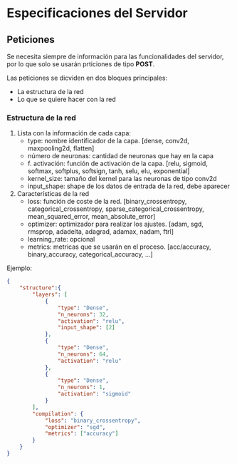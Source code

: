 # Especificaciones del Servidor

## Peticiones
Se necesita siempre de información para las funcionalidades del servidor, por lo que
solo se usarán prticiones de tipo **POST**.

Las peticiones se dicviden en dos bloques principales:
- La estructura de la red
- Lo que se quiere hacer con la red

### Estructura de la red

1. Lista con la información de cada capa:
	- type: nombre identificador de la capa. [dense, conv2d, maxpooling2d, flatten]
	- número de neuronas: cantidad de neuronas que hay en la capa
	- f. activación: función de activación de la capa. [relu, sigmoid, softmax, softplus, softsign, tanh, selu, elu, exponential]
	- kernel_size: tamaño del kernel para las neuronas de tipo conv2d
	- input_shape: shape de los datos de entrada de la red, debe aparecer
2. Características de la red
	- loss: función de coste de la red. [binary_crossentropy, categorical_crossentropy, sparse_categorical_crossentropy, mean_squared_error, mean_absolute_error]
	- optimizer: optimizador para realizar los ajustes. [adam, sgd, rmsprop, adadelta, adagrad, adamax, nadam, ftrl]
	- learning_rate: opcional
	- metrics: metricas que se usarán en el proceso. [acc/accuracy,  binary_accuracy, categorical_accuracy, ...]

Ejemplo:

```json
{
	"structure":{
		"layers": [
			{
				"type": "Dense",
				"n_neurons": 32,
				"activation": "relu",
				"input_shape": [2]
			},
			{
				"type": "Dense",
				"n_neurons": 64,
				"activation": "relu"
			},
			{
				"type": "Dense",
				"n_neurons": 1,
				"activation": "sigmoid" 
			}
		],
		"compilation": {
			"loss": "binary_crossentropy",
			"optimizer": "sgd",
			"metrics": ["accuracy"]
		}
	}
}
```